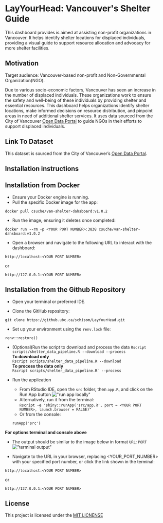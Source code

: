 # LayYourHead: Vancouver's Shelter Guide

This dashboard provides is aimed at assisting non-profit organizations in Vancouver. It helps identify shelter locations for displaced individuals, providing a visual guide to support resource allocation and advocacy for more shelter facilities.

## Motivation
Target audience: Vancouver-based non-profit and Non-Governmental Organization(NGO).

Due to various socio-economic factors, Vancouver has seen an increase in the number of displaced individuals. These organizations work to ensure the safety and well-being of these individuals by providing shelter and essential resources. This dashboard helps organizations identify shelter locations, make informed decisions on resource distribution, and pinpoint areas in need of additional shelter services. It uses data sourced from the City of Vancouver [Open Data Portal](https://opendata.vancouver.ca/explore/dataset/homeless-shelter-locations/information/) to guide NGOs in their efforts to support displaced individuals.


## Link To Dataset
This dataset is sourced from the City of Vancouver’s [Open Data Portal](https://opendata.vancouver.ca/explore/dataset/homeless-shelter-locations/).

## Installation instructions

Installation from Docker
----
- Ensure your Docker engine is running.
- Pull the specific Docker image for the app:
```
docker pull csuche/van-shelter-dahsboard:v1.0.2
```
- Run the image, ensuring it deletes once completed:
```
docker run --rm -p <YOUR PORT NUMBER>:3838 csuche/van-shelter-dahsboard:v1.0.2
```
- Open a browser and navigate to the following URL to interact with the dashboard:
```
http://localhost:<YOUR PORT NUMBER>
```
or
```
http://127.0.0.1:<YOUR PORT NUMBER>
```

Installation from the Github Repository
-----
- Open your terminal or preferred IDE.

- Clone the GitHub repository:
```
git clone https://github.ubc.ca/schisom/LayYourHead.git
```
- Set up your environment using the `renv.lock` file:
```
renv::restore()
```

- (Optional)Run the script to download and process the data
```Rscript scripts/shelter_data_pipeline.R --download --process```  
**To download only**  
```Rscript scripts/shelter_data_pipeline.R --download```  
**To process the data only**  
```Rscript scripts/shelter_data_pipeline.R` --process```

- Run the application
  - From RStudio IDE, open the `src` folder, then `app.R`, and click on the Run App button
  !["run app locally"](./img/run_app_Rstudio.png)
  - Alternatively, run it from the terminal:  
  ```Rscript -e "shiny::runApp('src/app.R', port = <YOUR PORT NUMBER>, launch.browser = FALSE)"```
  - Or from the console:
  ```
  runApp('src')
  ```

**For options terminal and console above**
- The output should be similar to the image below in format `URL:PORT`
!["terminal output"](./img/terminal_run_output.png)

- Navigate to the URL in your browser, replacing <YOUR_PORT_NUMBER> with your specified port number, or click the link shown in the terminal:
```
http://localhost:<YOUR PORT NUMBER>
```
or
```
http://127.0.0.1:<YOUR PORT NUMBER>
```

## License
This project is licensed under the [MIT LICNENSE](./LICENSE.md)


